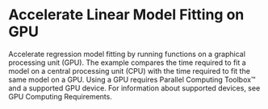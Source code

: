 # **Accelerate Linear Model Fitting on GPU**

Accelerate regression model fitting by running functions on a graphical processing unit (GPU). The example compares the time required to fit a model on a central processing unit (CPU) with the time required to fit the same model on a GPU. Using a GPU requires Parallel Computing Toolbox™ and a supported GPU device. For information about supported devices, see GPU Computing Requirements.

